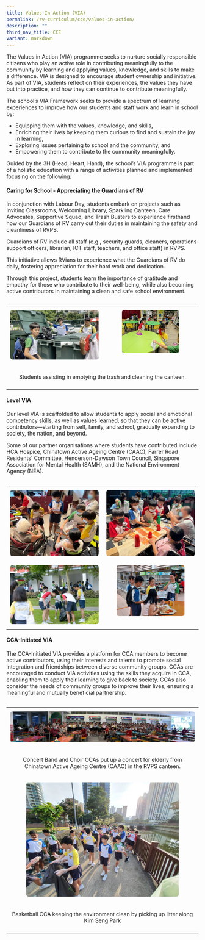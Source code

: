 ```yaml
---
title: Values In Action (VIA)
permalink: /rv-curriculum/cce/values-in-action/
description: ""
third_nav_title: CCE
variant: markdown
---
```

<p>The Values in Action (VIA) programme seeks to nurture socially responsible citizens who play an active role in contributing meaningfully to the community by learning and applying values, knowledge, and skills to make a difference. VIA is designed to encourage student ownership and initiative. As part of VIA, students reflect on their experiences, the values they have put into practice, and how they can continue to contribute meaningfully.</p>

<p>The school’s VIA Framework seeks to provide a spectrum of learning experiences to improve how our students and staff work and learn in school by:</p>

<ul data-tight="true" class="tight">
    <li>Equipping them with the values, knowledge, and skills,</li>
    <li>Enriching their lives by keeping them curious to find and sustain the joy in learning,</li>
    <li>Exploring issues pertaining to school and the community, and</li>
    <li>Empowering them to contribute to the community meaningfully.</li>
</ul>

<p>Guided by the 3H (Head, Heart, Hand), the school’s VIA programme is part of a holistic education with a range of activities planned and implemented focusing on the following:</p>


<h4>Caring for School - Appreciating the Guardians of RV</h4>

<p>In conjunction with Labour Day, students embark on projects such as Inviting Classrooms, Welcoming Library, Sparkling Canteen, Care Advocates, Supportive Squad, and Trash Busters to experience firsthand how our Guardians of RV carry out their duties in maintaining the safety and cleanliness of RVPS.</p>

<p>Guardians of RV include all staff (e.g., security guards, cleaners, operations support officers, librarian, ICT staff, teachers, and office staff) in RVPS.</p>

<p>This initiative allows RVians to experience what the Guardians of RV do daily, fostering appreciation for their hard work and dedication.</p>

<p>Through this project, students learn the importance of gratitude and empathy for those who contribute to their well-being, while also becoming active contributors in maintaining a clean and safe school environment.</p>


<div style="margin-top: 30px;"></div>


<table style="border-collapse: collapse; border: none; width: 100%;">
  <tbody>
    <tr>
      <td style="border: none; padding: 10px; vertical-align: top;">
        <div style="text-align: center;">
          <img style="width: 100%; max-width: 400px; height: auto; border-radius: 6px;" alt="Students assisting in emptying the trash" src="/images/2025 CCE/VIA/Gratitude_VIA_1.png">
        </div>
      </td>
      <td style="border: none; padding: 10px; vertical-align: top;">
        <div style="text-align: center;">
          <img style="width: 65%; max-width: 400px; height: auto; border-radius: 6px;" alt="Students assisting in cleaning the library" src="/images/2025 CCE/VIA/Gratitude_VIA_5.jpg">
        </div>
      </td>
    </tr>
    <tr>
      <td style="border: none; padding: 10px; text-align: center;" colspan="2">
        <p>Students assisting in emptying the trash and cleaning the canteen.</p>
      </td>
    </tr>
  </tbody>
</table>


<h4>Level VIA</h4>

<p>Our level VIA is scaffolded to allow students to apply social and emotional competency skills, as well as values learned, so that they can be active contributors—starting from self, family, and school, gradually expanding to society, the nation, and beyond.</p>

<p>Some of our partner organisations where students have contributed include HCA Hospice, Chinatown Active Ageing Centre (CAAC), Farrer Road Residents’ Committee, Henderson-Dawson Town Council, Singapore Association for Mental Health (SAMH), and the National Environment Agency (NEA).</p>


<div style="margin-top: 30px;"></div>


<table style="border-collapse: collapse; border: none; width: 100%;">
  <tbody>
    <tr>
      <td style="border: none; padding: 10px; vertical-align: top;">
        <div style="text-align: center;">
          <img style="width: 100%; max-width: 400px; height: auto; border-radius: 6px;" alt="" src="/images/2025 CCE/VIA/Level_VIA_2.jpg">
        </div>
      </td>
      <td style="border: none; padding: 10px; vertical-align: top;">
        <div style="text-align: center;">
          <img style="width: 100%; max-width: 400px; height: auto; border-radius: 6px;" alt="" src="/images/2025 CCE/VIA/Level_VIA_1.jpg">
        </div>
      </td>
    </tr>
    <tr>
      <td style="border: none; padding: 10px; vertical-align: top;">
        <div style="text-align: center;">
          <img style="width: 100%; max-width: 400px; height: auto; border-radius: 6px;" alt="" src="/images/2025 CCE/VIA/Level_VIA_3.jpg">
        </div>
      </td>
      <td style="border: none; padding: 10px; vertical-align: top;">
        <div style="text-align: center;">
          <img style="width: 77%; max-width: 400px; height: auto; border-radius: 6px;" alt="" src="/images/2025 CCE/VIA/Level_VIA_4.jpg">
        </div>
      </td>
    </tr>
  </tbody>
</table>


<h4>CCA-Initiated VIA</h4>

<p>The CCA-Initiated VIA provides a platform for CCA members to become active contributors, using their interests and talents to promote social integration and friendships between diverse community groups. CCAs are encouraged to conduct VIA activities using the skills they acquire in CCA, enabling them to apply their learning to give back to society. CCAs also consider the needs of community groups to improve their lives, ensuring a meaningful and mutually beneficial partnership.</p>


<div style="margin-top: 30px;"></div>


<table style="border-collapse: collapse; border: none; width: 100%;">
  <tbody>
    <tr>
      <td style="border: none; padding: 10px; text-align: center;" colspan="2">
        <div style="text-align: center;">
          <img style="width: 100%; max-width: 900px; height: auto; border-radius: 6px;" alt="" src="/images/2025 CCE/VIA/CCA_VIA_1.jpg">
        </div>
      </td>
    </tr>
    <tr>
      <td style="border: none; padding: 10px; text-align: center;" colspan="2">
        <p>Concert Band and Choir CCAs put up a concert for elderly from Chinatown Active Ageing Centre (CAAC) in the RVPS canteen.</p>
      </td>
    </tr>
    <tr>
      <td style="border: none; padding: 10px; vertical-align: top;">
        <div style="text-align: center;">
          <img style="width: 100%; max-width: 400px; height: auto; border-radius: 6px;" alt="" src="/images/2025 CCE/VIA/CCA_VIA_3.jpg">
        </div>
  </td></tr>
    <tr>
      <td style="border: none; padding: 10px; text-align: center;" colspan="2">
        <p>Basketball CCA keeping the environment clean by picking up litter along Kim Seng Park</p>
      </td>
    </tr>
  </tbody>
</table>